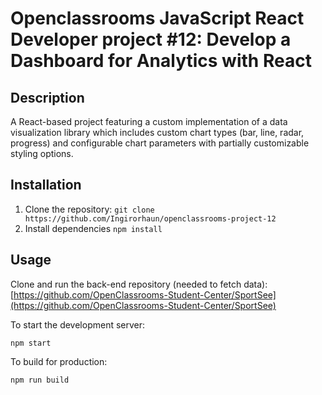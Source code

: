 # Openclassrooms JavaScript React Developer project #12: Develop a Dashboard for Analytics with React

## Description
A React-based project featuring a custom implementation of a data visualization library which includes custom chart types (bar, line, radar, progress) and configurable chart parameters with partially customizable styling options.

## Installation
1. Clone the repository:
 ```git clone https://github.com/Ingirorhaun/openclassrooms-project-12```
2. Install dependencies
```npm install```

## Usage
Clone and run the back-end repository (needed to fetch data): [https://github.com/OpenClassrooms-Student-Center/SportSee](https://github.com/OpenClassrooms-Student-Center/SportSee)

To start the development server:

```npm start```

To build for production:

```npm run build```
